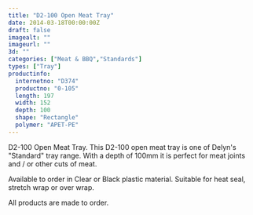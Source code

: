 ```yaml
---
title: "D2-100 Open Meat Tray"
date: 2014-03-18T00:00:00Z
draft: false
imagealt: ""
imageurl: ""
3d: ""
categories: ["Meat & BBQ","Standards"]
types: ["Tray"]
productinfo:
  internetno: "D374"
  productno: "0-105"
  length: 197
  width: 152
  depth: 100
  shape: "Rectangle"
  polymer: "APET-PE"
---
```

D2-100 Open Meat Tray. This D2-100 open meat tray is one of Delyn's "Standard" tray range. With a depth of 100mm it is perfect for meat joints and / or other cuts of meat.

Available to order in Clear or Black plastic material. Suitable for heat seal, stretch wrap or over wrap.

All products are made to order.